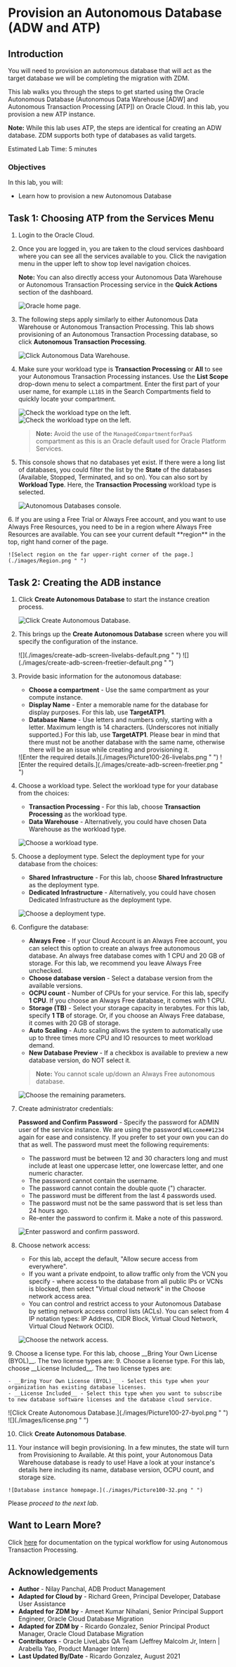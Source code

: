 # Provision an Autonomous Database (ADW and ATP)

## Introduction

You will need to provision an autonomous database that will act as the target database we will be completing the migration with ZDM.

This lab walks you through the steps to get started using the Oracle Autonomous Database (Autonomous Data Warehouse [ADW] and Autonomous Transaction Processing [ATP]) on Oracle Cloud. In this lab, you provision a new ATP instance.

 **Note:** While this lab uses ATP, the steps are identical for creating an ADW database. ZDM supports both type of databases as valid targets.

Estimated Lab Time: 5 minutes

### Objectives

In this lab, you will:

-   Learn how to provision a new Autonomous Database

## Task 1: Choosing ATP from the Services Menu

1. Login to the Oracle Cloud.
2. Once you are logged in, you are taken to the cloud services dashboard where you can see all the services available to you. Click the navigation menu in the upper left to show top level navigation choices.

     **Note:** You can also directly access your Autonomous Data Warehouse or Autonomous Transaction Processing service in the __Quick Actions__ section of the dashboard.

    ![Oracle home page.](./images/navigation.png " ")

3. The following steps apply similarly to either Autonomous Data Warehouse or Autonomous Transaction Processing. This lab shows provisioning of an Autonomous Transaction Processing database, so click **Autonomous Transaction Processing**.

    ![Click Autonomous Data Warehouse.](images/database-atp.png " ")

4. Make sure your workload type is __Transaction Processing__ or __All__ to see your Autonomous Transaction Processing instances. Use the __List Scope__ drop-down menu to select a compartment. <if type="livelabs">Enter the first part of your user name, for example `LL185` in the Search Compartments field to quickly locate your compartment.

    ![Check the workload type on the left.](images/database-atp-2.png " ")
    </if>
    <if type="freetier">
    ![Check the workload type on the left.](images/database-atp-2.png " ")

   > **Note:** Avoid the use of the `ManagedCompartmentforPaaS` compartment as this is an Oracle default used for Oracle Platform Services.
   </if>

5. This console shows that no databases yet exist. If there were a long list of databases, you could filter the list by the **State** of the databases (Available, Stopped, Terminated, and so on). You can also sort by __Workload Type__. Here, the __Transaction Processing__ workload type is selected.

    ![Autonomous Databases console.](images/database-atp-2.png " ")

<if type="freetier">
6. If you are using a Free Trial or Always Free account, and you want to use Always Free Resources, you need to be in a region where Always Free Resources are available. You can see your current default **region** in the top, right hand corner of the page.

    ![Select region on the far upper-right corner of the page.](./images/Region.png " ")
</if>

## Task 2: Creating the ADB instance

1. Click **Create Autonomous Database** to start the instance creation process.

    ![Click Create Autonomous Database.](./images/Picture100-23.png " ")

2.  This brings up the __Create Autonomous Database__ screen where you will specify the configuration of the instance.

    <if type="livelabs">
    ![](./images/create-adb-screen-livelabs-default.png " ")
    </if>
    <if type="freetier">
    ![](./images/create-adb-screen-freetier-default.png " ")
    </if>

3. Provide basic information for the autonomous database:

    - __Choose a compartment__ - Use the same compartment as your compute instance.
    - __Display Name__ - Enter a memorable name for the database for display purposes. For this lab, use __TargetATP1__.
    - __Database Name__ - Use letters and numbers only, starting with a letter. Maximum length is 14 characters. (Underscores not initially supported.)
    For this lab, use __TargetATP1__. Please bear in mind that there must not be another database with the same name, otherwise there will be an issue while creating and provisioning it. 

    <if type="livelabs">
    ![Enter the required details.](./images/Picture100-26-livelabs.png " ")
    </if>
    <if type="freetier">
    ![Enter the required details.](./images/create-adb-screen-freetier.png " ")
    </if>


4. Choose a workload type. Select the workload type for your database from the choices:

    - __Transaction Processing__ - For this lab, choose __Transaction Processing__ as the workload type.
    - __Data Warehouse__ - Alternatively, you could have chosen Data Warehouse as the workload type.

    ![Choose a workload type.](./images/Picture100-26b.png " ")

5. Choose a deployment type. Select the deployment type for your database from the choices:

    - __Shared Infrastructure__ - For this lab, choose __Shared Infrastructure__ as the deployment type.
    - __Dedicated Infrastructure__ - Alternatively, you could have chosen Dedicated Infrastructure as the deployment type.

    ![Choose a deployment type.](./images/Picture100-26_deployment_type.png " ")

6. Configure the database:

    - __Always Free__ - If your Cloud Account is an Always Free account, you can select this option to create an always free autonomous database. An always free database comes with 1 CPU and 20 GB of storage. For this lab, we recommend you leave Always Free unchecked.
    - __Choose database version__ - Select a database version from the available versions.
    - __OCPU count__ - Number of CPUs for your service. For this lab, specify __1 CPU__. If you choose an Always Free database, it comes with 1 CPU.
    - __Storage (TB)__ - Select your storage capacity in terabytes. For this lab, specify __1 TB__ of storage. Or, if you choose an Always Free database, it comes with 20 GB of storage.
    - __Auto Scaling__ - Auto scaling allows the system to automatically use up to three times more CPU and IO resources to meet workload demand.
    - __New Database Preview__ - If a checkbox is available to preview a new database version, do NOT select it.

    > **Note:** You cannot scale up/down an Always Free autonomous database.

    ![Choose the remaining parameters.](./images/Picture100-26c.png " ")

7. Create administrator credentials:

    __Password and Confirm Password__ - Specify the password for ADMIN user of the service instance. We are using the password `WELcome##1234` again for ease and consistency. If you prefer to set your own you can do that as well. The password must meet the following requirements:
    - The password must be between 12 and 30 characters long and must include at least one uppercase letter, one lowercase letter, and one numeric character.
    - The password cannot contain the username.
    - The password cannot contain the double quote (") character.
    - The password must be different from the last 4 passwords used.
    - The password must not be the same password that is set less than 24 hours ago.
    - Re-enter the password to confirm it. Make a note of this password.

    ![Enter password and confirm password.](./images/Picture100-26d.png " ")

8. Choose network access:
    - For this lab, accept the default, "Allow secure access from everywhere".
    - If you want a private endpoint, to allow traffic only from the VCN you specify - where access to the database from all public IPs or VCNs is blocked, then select "Virtual cloud network" in the Choose network access area.
    - You can control and restrict access to your Autonomous Database by setting network access control lists (ACLs). You can select from 4 IP notation types: IP Address, CIDR Block, Virtual Cloud Network, Virtual Cloud Network OCID).

    ![Choose the network access.](./images/Picture100-26e.png " ")

<if type="livelabs">
9. Choose a license type. For this lab, choose __Bring Your Own License (BYOL)__. The two license types are:
</if>
<if type="freetier">
9. Choose a license type. For this lab, choose __License Included__. The two license types are:
</if>

    - __Bring Your Own License (BYOL)__ - Select this type when your organization has existing database licenses.
    - __License Included__ - Select this type when you want to subscribe to new database software licenses and the database cloud service.

<if type="livelabs">
    ![Click Create Autonomous Database.](./images/Picture100-27-byol.png " ")
</if>
<if type="freetier">
    ![](./images/license.png " ")
</if>

10. Click __Create Autonomous Database__.

11.  Your instance will begin provisioning. In a few minutes, the state will turn from Provisioning to Available. At this point, your Autonomous Data Warehouse database is ready to use! Have a look at your instance's details here including its name, database version, OCPU count, and storage size.

    ![Database instance homepage.](./images/Picture100-32.png " ")

Please *proceed to the next lab*.

## Want to Learn More?

Click [here](https://docs.oracle.com/en/cloud/paas/atp-cloud/index.html) for documentation on the typical workflow for using Autonomous Transaction Processing.

## Acknowledgements

- **Author** - Nilay Panchal, ADB Product Management
- **Adapted for Cloud by** - Richard Green, Principal Developer, Database User Assistance
- **Adapted for ZDM by** - Ameet Kumar Nihalani, Senior Principal Support Engineer, Oracle Cloud Database Migration
- **Adapted for ZDM by** - Ricardo Gonzalez, Senior Principal Product Manager, Oracle Cloud Database Migration
- **Contributors** - Oracle LiveLabs QA Team (Jeffrey Malcolm Jr, Intern | Arabella Yao, Product Manager Intern)
- **Last Updated By/Date** - Ricardo Gonzalez, August 2021
